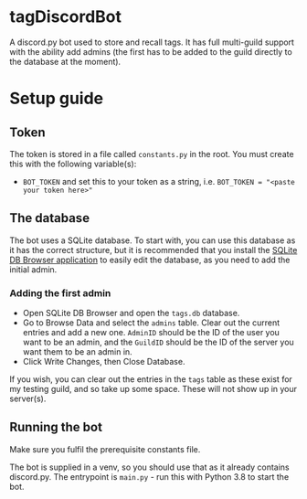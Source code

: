 # tagDiscordBot
A discord.py bot used to store and recall tags.  It has full multi-guild support with the ability add admins (the first has to be added to the guild directly to the database at the moment).

# Setup guide
## Token
The token is stored in a file called `constants.py` in the root.  You must create this with the following variable(s):
- `BOT_TOKEN` and set this to your token as a string, i.e. `BOT_TOKEN = "<paste your token here>"`

## The database
The bot uses a SQLite database.  To start with, you can use this database as it has the correct structure, but it is recommended that you install the [SQLite DB Browser application](https://sqlitebrowser.org/) to easily edit the database, as you need to add the initial admin.

### Adding the first admin
- Open SQLite DB Browser and open the `tags.db` database.
- Go to Browse Data and select the `admins` table.  Clear out the current entries and add a new one.  `AdminID` should be the ID of the user you want to be an admin, and the `GuildID` should be the ID of the server you want them to be an admin in.
- Click Write Changes, then Close Database.

If you wish, you can clear out the entries in the `tags` table as these exist for my testing guild, and so take up some space.  These will not show up in your server(s).

## Running the bot
Make sure you fulfil the prerequisite constants file.

The bot is supplied in a venv, so you should use that as it already contains discord.py.  The entrypoint is `main.py` - run this with Python 3.8 to start the bot.
